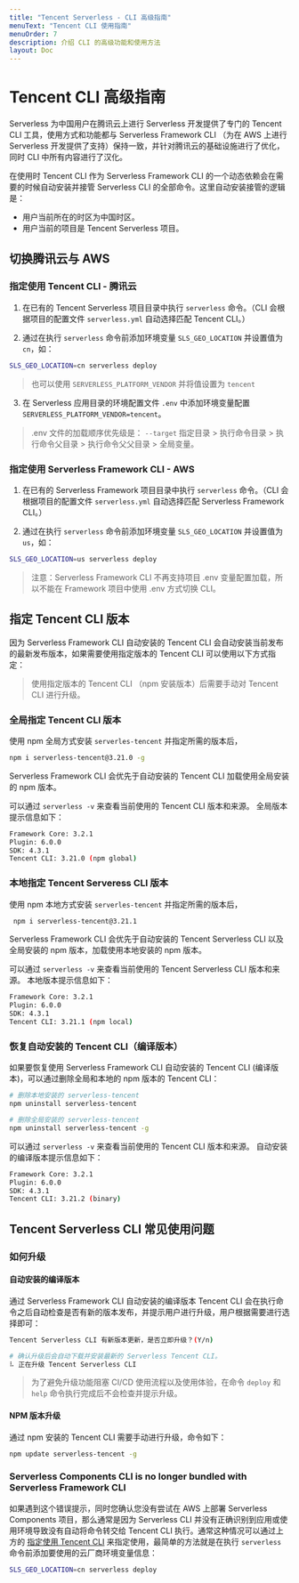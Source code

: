 ```yaml
---
title: "Tencent Serverless - CLI 高级指南"
menuText: "Tencent CLI 使用指南"
menuOrder: 7
description: 介绍 CLI 的高级功能和使用方法
layout: Doc
---
```


# Tencent CLI 高级指南

Serverless 为中国用户在腾讯云上进行 Serverless 开发提供了专门的 Tencent CLI 工具，使用方式和功能都与 Serverless Framework CLI （为在 AWS 上进行 Serverless 开发提供了支持）保持一致，并针对腾讯云的基础设施进行了优化，同时 CLI 中所有内容进行了汉化。

在使用时 Tencent CLI 作为 Serverless Framework CLI 的一个动态依赖会在需要的时候自动安装并接管 Serverless CLI 的全部命令。这里自动安装接管的逻辑是：

* 用户当前所在的时区为中国时区。
* 用户当前的项目是 Tencent Serverless 项目。

## 切换腾讯云与 AWS

### 指定使用 Tencent CLI - 腾讯云

1. 在已有的 Tencent Serverless 项目目录中执行 `serverless` 命令。（CLI 会根据项目的配置文件 `serverless.yml` 自动选择匹配 Tencent CLI。）

2. 通过在执行 `serverless` 命令前添加环境变量 `SLS_GEO_LOCATION` 并设置值为 `cn`，如：
```bash
SLS_GEO_LOCATION=cn serverless deploy
```

> 也可以使用 `SERVERLESS_PLATFORM_VENDOR` 并将值设置为 `tencent`

3. 在 Serverless 应用目录的环境配置文件 `.env` 中添加环境变量配置 `SERVERLESS_PLATFORM_VENDOR=tencent`。

> .env 文件的加载顺序优先级是： `--target` 指定目录 > 执行命令目录 > 执行命令父目录 > 执行命令父父目录 > 全局变量。

### 指定使用 Serverless Framework CLI - AWS

1. 在已有的 Serverless Framework 项目目录中执行 `serverless` 命令。（CLI 会根据项目的配置文件 `serverless.yml` 自动选择匹配 Serverless Framework CLI。）

2. 通过在执行 `serverless` 命令前添加环境变量 `SLS_GEO_LOCATION` 并设置值为 `us`，如：
```bash
SLS_GEO_LOCATION=us serverless deploy
```

> 注意：Serverless Framework CLI 不再支持项目 .env 变量配置加载，所以不能在 Framework 项目中使用 .env 方式切换 CLI。

## 指定 Tencent CLI 版本

因为 Serverless Framework CLI 自动安装的 Tencent CLI 会自动安装当前发布的最新发布版本，如果需要使用指定版本的 Tencent CLI 可以使用以下方式指定：

> 使用指定版本的 Tencent CLI （npm 安装版本）后需要手动对 Tencent CLI 进行升级。

### 全局指定 Tencent CLI 版本

使用 npm 全局方式安装 `serverles-tencent` 并指定所需的版本后，
```bash
npm i serverless-tencent@3.21.0 -g
```

Serverless Framework CLI 会优先于自动安装的 Tencent CLI 加载使用全局安装的 npm 版本。

可以通过 `serverless -v` 来查看当前使用的 Tencent CLI 版本和来源。 全局版本提示信息如下：

```bash
Framework Core: 3.2.1
Plugin: 6.0.0
SDK: 4.3.1
Tencent CLI: 3.21.0 (npm global)
```

### 本地指定 Tencent Serveress CLI 版本

使用 npm 本地方式安装 `serverles-tencent` 并指定所需的版本后，
```bash
 npm i serverless-tencent@3.21.1
```

Serverless Framework CLI 会优先于自动安装的 Tencent Serverless CLI 以及全局安装的 npm 版本，加载使用本地安装的 npm 版本。

可以通过 `serverless -v` 来查看当前使用的 Tencent Serverless CLI 版本和来源。 本地版本提示信息如下：

```bash
Framework Core: 3.2.1
Plugin: 6.0.0
SDK: 4.3.1
Tencent CLI: 3.21.1 (npm local)
```

### 恢复自动安装的 Tencent CLI（编译版本）

如果要恢复使用 Serverless Framework CLI 自动安装的 Tencent CLI (编译版本)，可以通过删除全局和本地的 npm 版本的 Tencent CLI：

```bash
# 删除本地安装的 serverless-tencent
npm uninstall serverless-tencent

# 删除全局安装的 serverless-tencent
npm uninstall serverless-tencent -g
```

可以通过 `serverless -v` 来查看当前使用的 Tencent CLI 版本和来源。 自动安装的编译版本提示信息如下：

```bash
Framework Core: 3.2.1
Plugin: 6.0.0
SDK: 4.3.1
Tencent CLI: 3.21.2 (binary)
```

## Tencent Serverless CLI 常见使用问题

### 如何升级

#### 自动安装的编译版本

通过 Serverless Framework CLI 自动安装的编译版本 Tencent CLI 会在执行命令之后自动检查是否有新的版本发布，并提示用户进行升级，用户根据需要进行选择即可：

```bash
Tencent Serverless CLI 有新版本更新，是否立即升级？(Y/n)

# 确认升级后会自动下载并安装最新的 Serverless Tencent CLI。
⠧ 正在升级 Tencent Serverless CLI 
```

> 为了避免升级功能阻塞 CI/CD 使用流程以及使用体验，在命令 `deploy` 和 `help` 命令执行完成后不会检查并提示升级。 

#### NPM 版本升级

通过 npm 安装的 Tencent CLI 需要手动进行升级，命令如下：

```bash
npm update serverless-tencent -g
```

### Serverless Components CLI is no longer bundled with Serverless Framework CLI

如果遇到这个错误提示，同时您确认您没有尝试在 AWS 上部署 Serverless Components 项目，那么通常是因为 Serverless CLI 并没有正确识别到应用或使用环境导致没有自动将命令转交给 Tencent CLI 执行。通常这种情况可以通过上方的 [指定使用 Tencent CLI](#指定使用-tencent-cli---腾讯云) 来指定使用，最简单的方法就是在执行 `serverless` 命令前添加要使用的云厂商环境变量信息：

```bash
SLS_GEO_LOCATION=cn serverless deploy
```

